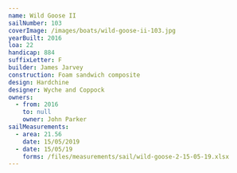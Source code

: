 ```yaml
---
name: Wild Goose II
sailNumber: 103
coverImage: /images/boats/wild-goose-ii-103.jpg
yearBuilt: 2016
loa: 22
handicap: 884
suffixLetter: F
builder: James Jarvey
construction: Foam sandwich composite
design: Hardchine
designer: Wyche and Coppock
owners:
  - from: 2016
    to: null
    owner: John Parker
sailMeasurements:
  - area: 21.56
    date: 15/05/2019
  - date: 15/05/19
    forms: /files/measurements/sail/wild-goose-2-15-05-19.xlsx
---
```

